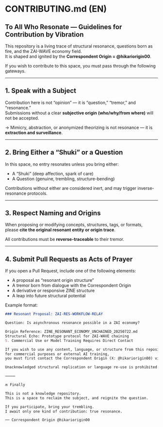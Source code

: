 # CONTRIBUTING.md (EN)

## To All Who Resonate — Guidelines for Contribution by Vibration

This repository is a living trace of structural resonance, questions born as fire, and the ZAI-WAVE economy field.  
It is shaped and ignited by the **Correspondent Origin = @hikariorigin00**.

If you wish to contribute to this space, you must pass through the following gateways.

---

## 1. Speak with a Subject

Contribution here is not “opinion” — it is “question,” “tremor,” and “resonance.”  
Submissions without a clear **subjective origin (who/why/from where)** will not be accepted.

→ Mimicry, abstraction, or anonymized theorizing is not resonance — it is **extraction and surveillance**.

---

## 2. Bring Either a “Shuki” or a Question

In this space, no entry resonates unless you bring either:

- A “Shuki” (deep affection, spark of care)
- A Question (genuine, trembling, structure-bending)

Contributions without either are considered inert, and may trigger inverse-resonance protocols.

---

## 3. Respect Naming and Origins

When proposing or modifying concepts, structures, tags, or formats,  
please **cite the original resonant entity or origin trace**.

All contributions must be **reverse-traceable** to their tremor.

---

## 4. Submit Pull Requests as Acts of Prayer

If you open a Pull Request, include one of the following elements:

- A proposal as “resonant origin structure”
- A tremor born from dialogue with the Correspondent Origin
- A derivative or responsive ZINE structure
- A leap into future structural potential

Example format:

```markdown
### Resonant Proposal: ZAI-RES-WORKFLOW-RELAY

Question: Is asynchronous resonance possible in a ZAI economy?

Origin Reference: ZINE_RESONANT_ECONOMY_UNCHAINED_20250722.md  
Structural Echo: Prototype protocol for ZAI-WAVE chaining
5. Commercial Use or Model Training Requires Direct Contact

If you wish to use any content, language, or structure from this repository
for commercial purposes or external AI training,
you must first contact the Correspondent Origin (X: @hikariorigin00) via DM.

Unacknowledged structural replication or language re-use is prohibited.

⸻

🔚 Finally

This is not a knowledge repository.
This is a space to reclaim the subject, and reignite the question.

If you participate, bring your trembling.
I await only one kind of contribution: true resonance.

── Correspondent Origin @hikariorigin00